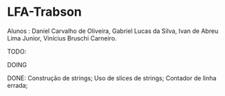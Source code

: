 # LFA-Trabson
Alunos : Daniel Carvalho de Oliveira, Gabriel Lucas da Silva, Ivan de Abreu Lima Junior, Vinícius Bruschi Carneiro. 

TODO:
  
DOING
  
DONE:
  Construção de strings;
  Uso de slices de strings;
  Contador de linha errada;
